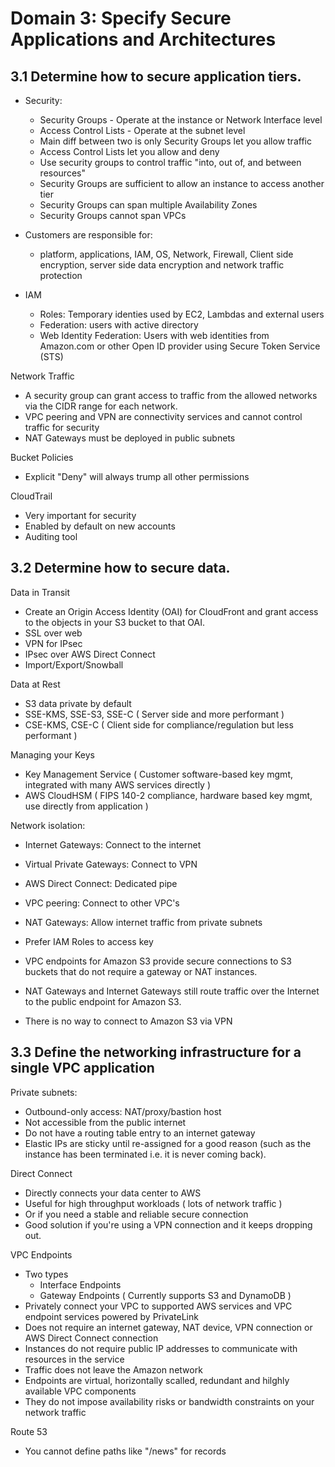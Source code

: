 # Domain 3: Specify Secure Applications and Architectures

## 3.1 Determine how to secure application tiers.

- Security:
  - Security Groups - Operate at the instance or Network Interface level
  - Access Control Lists - Operate at the subnet level
  - Main diff between two is only Security Groups let you allow traffic
  - Access Control Lists let you allow and deny
  - Use security groups to control traffic "into, out of, and between resources"
  - Security Groups are sufficient to allow an instance to access another tier
  - Security Groups can span multiple Availability Zones 
  - Security Groups cannot span VPCs
  
- Customers are responsible for:
  - platform, applications, IAM, OS, Network, Firewall, Client side encryption, server side data encryption and network traffic protection
- IAM
  - Roles: Temporary identies used by EC2, Lambdas and external users
  - Federation: users with active directory
  - Web Identity Federation: Users with web identities from Amazon.com  or other Open ID provider using Secure Token Service (STS)

Network Traffic
- A security group can grant access to traffic from the allowed networks via the CIDR range for each
network. 
- VPC peering and VPN are connectivity services and cannot control traffic for security
- NAT Gateways must be deployed in public subnets

Bucket Policies
- Explicit "Deny" will always trump all other permissions

CloudTrail
- Very important for security
- Enabled by default on new accounts
- Auditing tool

## 3.2 Determine how to secure data.

Data in Transit
- Create an Origin Access Identity (OAI) for CloudFront and grant access to the objects in your S3 bucket to that OAI.
- SSL over web
- VPN for IPsec
- IPsec over AWS Direct Connect
- Import/Export/Snowball

Data at Rest
- S3 data private by default
- SSE-KMS, SSE-S3, SSE-C ( Server side and more performant )
- CSE-KMS, CSE-C ( Client side for compliance/regulation but less performant )

Managing your Keys
- Key Management Service ( Customer software-based key mgmt, integrated with many AWS services directly )
- AWS CloudHSM ( FIPS 140-2 compliance, hardware based key mgmt, use directly from application )

Network isolation:
- Internet Gateways: Connect to the internet
- Virtual Private Gateways: Connect to VPN
- AWS Direct Connect: Dedicated pipe
- VPC peering: Connect to other VPC's
- NAT Gateways: Allow internet traffic from private subnets
- Prefer IAM Roles to access key
 
- VPC endpoints for Amazon S3 provide secure connections to S3 buckets that do not require a
gateway or NAT instances. 
- NAT Gateways and Internet Gateways still route traffic over the Internet to the
public endpoint for Amazon S3. 
- There is no way to connect to Amazon S3 via VPN

## 3.3 Define the networking infrastructure for a single VPC application

Private subnets:
- Outbound-only access: NAT/proxy/bastion host
- Not accessible from the public internet
- Do not have a routing table entry to an internet gateway
- Elastic IPs are sticky until re-assigned for a good reason (such as the instance has been terminated i.e. it is never coming back).

Direct Connect
- Directly connects your data center to AWS
- Useful for high throughput workloads ( lots of network traffic )
- Or if you need a stable and reliable secure connection
- Good solution if you're using a VPN connection and it keeps dropping out. 

VPC Endpoints
- Two types
  - Interface Endpoints
  - Gateway Endpoints ( Currently supports S3 and DynamoDB )
- Privately connect your VPC to supported AWS services and VPC endpoint services powered by PrivateLink
- Does not require an internet gateway, NAT device, VPN connection or AWS Direct Connect connection
- Instances do not require public IP addresses to communicate with resources in the service
- Traffic does not leave the Amazon network
- Endpoints are virtual, horizontally scalled, redundant and hilghly available VPC components 
- They do not impose availability risks or bandwidth constraints on your network traffic

Route 53
- You cannot define paths like "/news" for records  
